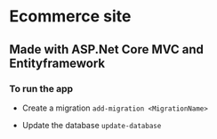 # Ecommerce site
## Made with ASP.Net Core MVC and Entityframework

### To run the app
  - Create a migration
      ` add-migration <MigrationName> `
  
  - Update the database
      ` update-database `
